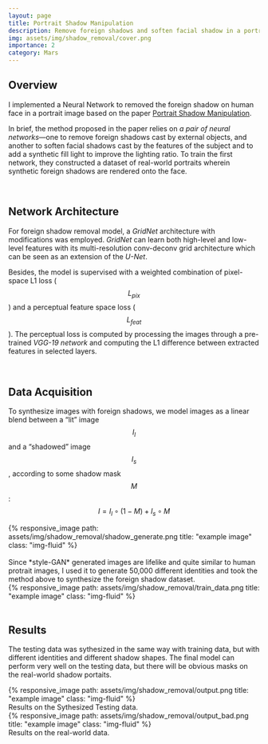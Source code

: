 ```yaml
---
layout: page
title: Portrait Shadow Manipulation
description: Remove foreign shadows and soften facial shadow in a portrait photo based on GridNet.
img: assets/img/shadow_removal/cover.png
importance: 2
category: Mars
---
```


## Overview

I implemented a Neural Network to removed the foreign shadow on human face in a portrait image based on the paper [Portrait Shadow Manipulation](https://ceciliavision.github.io/project-pages/portrait.html).

In brief, the method proposed in the paper relies on *a pair of neural networks*—one to
remove foreign shadows cast by external objects, and another to soften facial
shadows cast by the features of the subject and to add a synthetic fill light to
improve the lighting ratio. To train the first network, they constructed a dataset of real-world portraits wherein synthetic foreign shadows are rendered onto the face.

<br/>

## Network Architecture

For foreign shadow removal model, a *GridNet* architecture with modifications was employed. *GridNet* can learn both high-level and low-level features with its multi-resolution conv-deconv grid  architecture which can be seen as an extension of the *U-Net*. 

Besides, the model is supervised with a weighted combination of pixel-space L1 loss ($$L_{pix}$$) and a perceptual feature space loss ($$L_{feat}$$). The perceptual loss is computed by processing the images through a pre-trained *VGG-19 network* and computing the L1 difference between extracted features in selected layers.

<br/>

## Data Acquisition

To synthesize images with foreign shadows, we model images as a linear 
blend between a “lit” image $$I_l$$ and a “shadowed” image $$I_s$$, according to 
some shadow mask $$M$$:
$$I=I_l\circ (1-M)+I_s\circ M$$

<div class="row">
    <div class="col-sm mt-3 mt-md-0">
        {% responsive_image path: assets/img/shadow_removal/shadow_generate.png title: "example image" class: "img-fluid" %}
    </div>
</div>

<br/>
Since *style-GAN* generated images are lifelike and quite similar to human protrait images, I used it to generate 50,000 different identities and took the method above to synthesize the foreign shadow dataset.

<div class="row">
    <div class="col-sm mt-3 mt-md-0">
        {% responsive_image path: assets/img/shadow_removal/train_data.png title: "example image" class: "img-fluid" %}
    </div>
</div>

<br/>

## Results
The testing data was sythesized in the same way with training data, but with different identities and different shadow shapes. 
The final model can perform very well on the testing data, but there will be obvious masks on the real-world shadow portaits. 
<div class="row">
    <div class="col-sm mt-3 mt-md-0">
        {% responsive_image path: assets/img/shadow_removal/output.png title: "example image" class: "img-fluid" %}
    </div>
</div>
<div class="caption">
    Results on the Sythesized Testing data.
</div>
<div class="row">
    <div class="col">
        {% responsive_image path: assets/img/shadow_removal/output_bad.png title: "example image" class: "img-fluid" %}
    </div>
</div>
<div class="caption">
    Results on the real-world data.
</div>